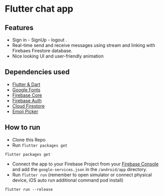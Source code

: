 # Flutter chat app

## Features

- Sign in - SignUp - logout .
- Real-time send and receive messages using stream and linking with Firebaes Firestore database.
- Nice looking UI and user-friendly animation

## Dependencies used

- [Flutter & Dart](http://flutter.dev)
- [Google Fonts](https://pub.dev/packages/google_fonts)
- [Firebase Core](https://pub.dev/packages/firebase_core)
- [Firebase Auth](https://pub.dev/packages/firebase_auth)
- [Cloud Firestore](https://pub.dev/packages/cloud_firestore)
- [Emoji Picker](https://pub.dev/packages/emoji_picker)

## How to run

- Clone this Repo
- Run ``` flutter packages get ```
```
flutter packages get
```
- Connect the app to your Firebase Project from your [Firebase Console](http://console.firebase.google.com) and add the `google-services.json` in the `/android/app` directory.
- Run ``` flutter run ``` (remember to open simulator or connect physical device, iOS auto run additional command pod install)
```
flutter run --release
```